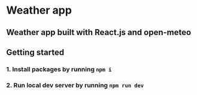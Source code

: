 # Weather app
## Weather app built with React.js and open-meteo
## Getting started
### 1. Install packages by running `npm i`
### 2. Run local dev server by running `npm run dev`